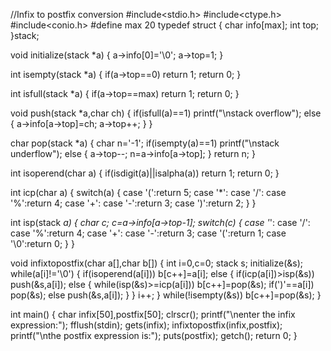 //Infix to postfix conversion 
#include<stdio.h>
#include<ctype.h>
#include<conio.h>
#define max 20
typedef struct
{
 char info[max];
 int top;
}stack;

void initialize(stack *a)
 {
  a->info[0]='\0';
  a->top=1;
 }

int isempty(stack *a)
 {
  if(a->top==0)
  return 1;
  return 0;
 }

int isfull(stack *a)
 {
  if(a->top==max)
  return 1;
  return 0;
 }

void push(stack *a,char ch)
 {
  if(isfull(a)==1)
  printf("\nstack overflow");
  else
  {
   a->info[a->top]=ch;
   a->top++;
  }
 }

char pop(stack *a)
 {
  char n='-1';
  if(isempty(a)==1)
  printf("\nstack underflow");
  else
  {
   a->top--;
   n=a->info[a->top];
  }
  return n;
 }

int isoperend(char a)
 {
  if(isdigit(a)||isalpha(a))
  return 1;
  return 0;
 }

int icp(char a)
 {
  switch(a)
  {
   case '(':return 5;
   case '*':
   case '/':
   case '%':return 4;
   case '+':
   case '-':return 3;
   case ')':return 2;
  }
 }

int isp(stack *a)
 {
  char c;
  c=a->info[a->top-1];
  switch(c)
  {
   case '*':
   case '/':
   case '%':return 4;
   case '+':
   case '-':return 3;
   case '(':return 1;
   case '\0':return 0;
  }
 }

void infixtopostfix(char a[],char b[])
 {
  int i=0,c=0;
  stack s;
  initialize(&s);
  while(a[i]!='\0')
  {
   if(isoperend(a[i]))
    b[c++]=a[i];
   else
   {
    if(icp(a[i])>isp(&s))
    push(&s,a[i]);
    else
    {
     while(isp(&s)>=icp(a[i]))
     b[c++]=pop(&s);
     if(')'==a[i])
     pop(&s);
     else
     push(&s,a[i]);
    }
   }
  i++;
  }
  while(!isempty(&s))
  b[c++]=pop(&s);
 }

int main()
{
 char infix[50],postfix[50];
 clrscr();
 printf("\nenter the infix expression:");
 fflush(stdin);
 gets(infix);
 infixtopostfix(infix,postfix);
 printf("\nthe postfix expression is:");
 puts(postfix);
 getch();
 return 0;
}

